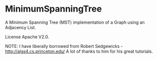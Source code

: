 MinimumSpanningTree
===================
A Minimum Spanning Tree (MST) implementation of a Graph using an Adjacency List.

License Apache V2.0.

NOTE: I have liberally borrowed from Robert Sedgewicks - http://algs4.cs.princeton.edu/
A lot of thanks to him for his great tutorials.
